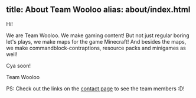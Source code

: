 title: About Team Wooloo
alias: about/index.html
---


Hi!

We are Team Wooloo. We make gaming content!
But not just regular boring let's plays, we make maps for the game Minecraft!
And besides the maps, we make commandblock-contraptions, resource packs and minigames as well!

Cya soon!

Team Wooloo

PS: Check out the links on the [contact page](/contact.html) to see the team members :D!
